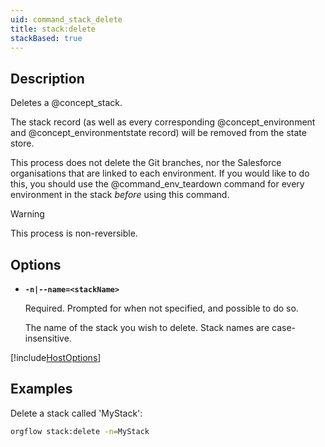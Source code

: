 ```yaml
---
uid: command_stack_delete
title: stack:delete
stackBased: true
---
```


## Description

Deletes a @concept_stack.

The stack record (as well as every corresponding @concept_environment and @concept_environmentstate record) will be removed from the state store. 

This process does not delete the Git branches, nor the Salesforce organisations that are linked to each environment. If you would like to do this, you should use the @command_env_teardown command for every environment in the stack *before* using this command.

>[!WARNING]
>This process is non-reversible.

## Options

- **`-n|--name=<stackName>`**
  
  Required. Prompted for when not specified, and possible to do so.

  The name of the stack you wish to delete. Stack names are case-insensitive.

[!include[HostOptions](partials/host-options.md)]

## Examples

Delete a stack called 'MyStack':

```bash
orgflow stack:delete -n=MyStack
```
